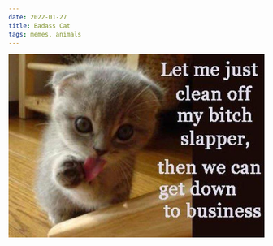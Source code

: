 ```yaml
---
date: 2022-01-27
title: Badass Cat
tags: memes, animals
---
```


![badasscat](https://raw.githubusercontent.com/muneer78/muneer78.github.io/master/images/catslapper.jpeg)



